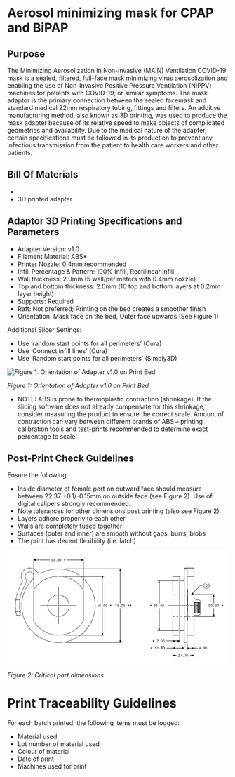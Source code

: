 # Aerosol minimizing mask for CPAP and BiPAP

## Purpose
The Minimizing Aerosolization In Non-invasive (MAIN) Ventilation COVID-19 mask
is a sealed, filtered, full-face mask minimizing virus aerosolization and
enabling the use of Non-Invasive Positive Pressure Ventilation (NIPPV) machines
for patients with COVID-19, or similar symptoms.  The mask adaptor is the
primary connection between the sealed facemask and standard medical 22mm
respiratory tubing, fittings and filters. An additive manufacturing method, also
known as 3D printing, was used to produce the mask adapter because of its
relative speed to make objects of complicated geometries and availability. Due
to the medical nature of the adapter, certain specifications must be followed in
its production to prevent any infectious transmission from the patient to health
care workers and other patients.

## Bill Of Materials
 *
 * 3D printed adapter

## Adaptor 3D Printing Specifications and Parameters

 * Adapter Version: v1.0
 * Filament Material: ABS*
 * Printer Nozzle:			0.4mm recommended
 * Infill Percentage & Pattern: 	100% Infill, Rectilinear infill
 * Wall thickness: 2.0mm (5 wall/perimeters with 0.4mm nozzle)
 * Top and bottom thickness: 2.0mm (10 top and bottom layers at 0.2mm layer height)
 * Supports: Required
 * Raft:	Not preferred; Printing on the bed creates a smoother finish
 * Orientation:	Mask face on the bed, Outer face upwards (See Figure 1)

Additional Slicer Settings:
 * Use ‘random start points for all perimeters’ (Cura)
 * Use ‘Connect infill lines’ (Cura)
 * Use ‘Random start points for all perimeters’ (Simply3D)


![Figure 1: Orientation of Adapter v1.0 on Print Bed](media/figure1.png)

*Figure 1: Orientation of Adapter v1.0 on Print Bed*

* NOTE: ABS is prone to thermoplastic contraction (shrinkage). If the slicing
software does not already compensate for this shrinkage, consider measuring the
product to ensure the correct scale. Amount of contraction can vary between
different brands of ABS – printing calibration tools and test-prints recommended
to determine exact percentage to scale.

## Post-Print Check Guidelines
Ensure the following:
 * Inside diameter of female port on outward face should measure between 22.37
 +0.1/-0.15mm on outside face (see Figure 2). Use of digital calipers strongly
 recommended.
 * Note tolerances for other dimensions post printing (also see Figure 2).
 * Layers adhere properly to each other
 * Walls are completely fused together
 * Surfaces (outer and inner) are smooth without gaps, burrs, blobs
 * The print has decent flexibility (i.e. latch)


![Figure 2: Critical part dimensions](media/figure2.png)

*Figure 2: Critical part dimensions*

# Print Traceability Guidelines

For each batch printed, the following items must be logged:
 * Material used
 * Lot number of material used
 * Colour of material
 * Date of print
 * Machines used for print
